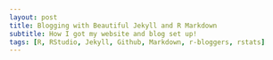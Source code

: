```yaml
---
layout: post
title: Blogging with Beautiful Jekyll and R Markdown
subtitle: How I got my website and blog set up!
tags: [R, RStudio, Jekyll, Github, Markdown, r-bloggers, rstats]
---
```

